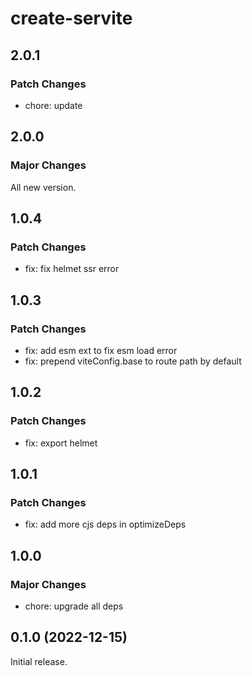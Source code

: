 # create-servite

## 2.0.1

### Patch Changes

- chore: update

## 2.0.0

### Major Changes

All new version.

## 1.0.4

### Patch Changes

- fix: fix helmet ssr error

## 1.0.3

### Patch Changes

- fix: add esm ext to fix esm load error
- fix: prepend viteConfig.base to route path by default

## 1.0.2

### Patch Changes

- fix: export helmet

## 1.0.1

### Patch Changes

- fix: add more cjs deps in optimizeDeps

## 1.0.0

### Major Changes

- chore: upgrade all deps

## 0.1.0 (2022-12-15)

Initial release.
